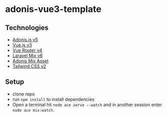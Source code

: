 # adonis-vue3-template

## Technologies

- [Adonis.js v5](https://preview.adonisjs.com/guides/quick-start)
- [Vue.js v3](https://v3.vuejs.org/guide/introduction.html)
- [Vue Router v4](https://next.router.vuejs.org/introduction.html)
- [Laravel Mix v6](https://laravel-mix.com/)
- [Adonis Mix Asset](https://www.npmjs.com/package/adonis-mix-asset)
- [Tailwind CSS v2](https://tailwindcss.com/)

## Setup
- clone repo
- run `npm install` to install dependencies
- Open a terminal hit `node ace serve --watch` and in another session enter `node ace mix:watch`.
